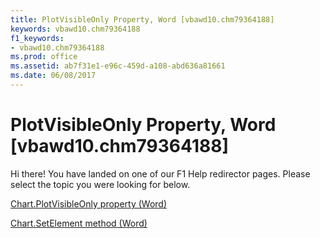 ```yaml
---
title: PlotVisibleOnly Property, Word [vbawd10.chm79364188]
keywords: vbawd10.chm79364188
f1_keywords:
- vbawd10.chm79364188
ms.prod: office
ms.assetid: ab7f31e1-e96c-459d-a108-abd636a81661
ms.date: 06/08/2017
---
```



# PlotVisibleOnly Property, Word [vbawd10.chm79364188]

Hi there! You have landed on one of our F1 Help redirector pages. Please select the topic you were looking for below.

[Chart.PlotVisibleOnly property (Word)](http://msdn.microsoft.com/library/59b7f58e-a1b2-56cd-89e8-529228d2979c%28Office.15%29.aspx)

[Chart.SetElement method (Word)](http://msdn.microsoft.com/library/d172a9df-b081-0077-18ef-f75bf0d6f26a%28Office.15%29.aspx)



